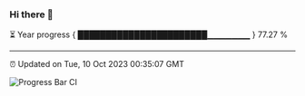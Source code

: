 ### Hi there 👋

⏳ Year progress { ███████████████████████▁▁▁▁▁▁▁ } 77.27 %

---

⏰ Updated on Tue, 10 Oct 2023 00:35:07 GMT

![Progress Bar CI](https://github.com/Shyam-Makwana/GitHub-Actions-Demo/workflows/Progress%20Bar%20CI/badge.svg)
